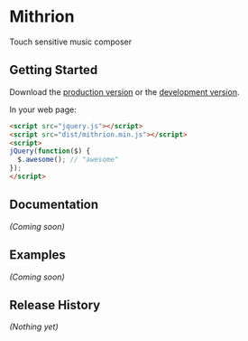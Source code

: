 # Mithrion

Touch sensitive music composer

## Getting Started
Download the [production version][min] or the [development version][max].

[min]: https://raw.github.com/thanpolas/mithrion/master/dist/mithrion.min.js
[max]: https://raw.github.com/thanpolas/mithrion/master/dist/mithrion.js

In your web page:

```html
<script src="jquery.js"></script>
<script src="dist/mithrion.min.js"></script>
<script>
jQuery(function($) {
  $.awesome(); // "awesome"
});
</script>
```

## Documentation
_(Coming soon)_

## Examples
_(Coming soon)_

## Release History
_(Nothing yet)_
